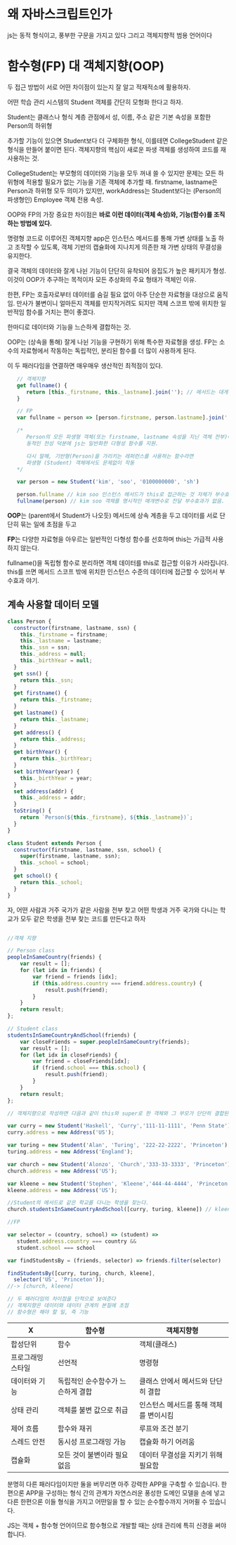 # 왜 자바스크립트인가

js는 동적 형식이고, 풍부한 구문을 가지고 있다 그리고 객체지향적 범용 언어이다

# 함수형(FP) 대 객체지향(OOP)

두 접근 방법이 서로 어떤 차이점이 있는지 잘 알고 적재적소에 활용하자.

어떤 학습 관리 시스템의 Student 객체를 간단히 모형화 한다고 하자.

Student는 클래스나 형식 계층 관점에서 성, 이름, 주소 같은 기본 속성을 포함한 Person의 하위형

추가할 기능이 있으면 Student보다 더 구체화한 형식, 이를테면 CollegeStudent 같은 형식을 만들어 붙이면 된다.
객체지향의 핵심이 새로운 파생 객체를 생성하여 코드를 재사용하는 것.

CollegeStudent는 부모형의 데이터와 기능을 모두 꺼내 쓸 수 있지만
문제는 모든 하위형에 적용할 필요가 없는 기능을 기존 객체에 추가할 때.
firstname, lastname은 Person과 하위형 모두 의미가 있지만, workAddress는 Student보다는 (Person의 파생형인) Employee 객체 전용 속성.

OOP와 FP의 가장 중요한 차이점은 <b>바로 이런 데이터(객체 속성)와, 기능(함수)를 조직하는 방법에 있다.</b>

명령형 코드로 이루어진 객체지향 app은 인스턴스 메서드를 통해 가변 상태를 노출 하고 조작할 수 있도록, 객체 기반의 캡슐화에 지나치게 의존한 채 가변 상태의 무결성을 유지한다.

결국 객체의 데이터와 잘게 나뉜 기능이 단단히 유착되어 응집도가 높은 패키지가 형성.
이것이 OOP가 추구하는 목적이자 모든 추상화의 주요 형태가 객체인 이유.

한편, FP는 호출자로부터 데이터를 숨길 필요 없이 아주 단순한 자료형을 대상으로 움직임.
만사가 불변이니 얼마든지 객체를 만지작거려도 되지만 객체 스코프 밖에 위치한 일반적임 함수를 거치는 편이 좋겠다.

한마디로 데이터와 기능을 느슨하게 결합하는 것.

OOP는 (상속을 통해) 잘게 나뉜 기능을 구현하기 위해 특수한 자료형을 생성.
FP는 소수의 자료형에서 작동하는 독립적인, 분리된 함수를 더 많이 사용하게 된다.

이 두 패러다임을 연결하면 매우매우 생산적인 최적점이 있다.

```js
   // 객체지향
   get fullname() {
      return [this._firstname, this._lastname].join(''); // 메서드는 대게 this로 객체 상태에 접근
   }

   // FP
   var fullname = person => [person.firstname, person.lastname].join(''); //this는 전달받은 객체로 대체됨.

   /*
      Person의 모든 파생형 객체(또는 firstname, lastname 속성을 지닌 객체 전부)에서 잘 작동.
      동적인 천성 덕분에 js는 일반화한 다형성 함수를 지원.

      다시 말해, 기반형(Person)을 가리키는 레퍼런스를 사용하는 함수라면
      파생형 (Student) 객체에서도 문제없이 작동
   */

   var person = new Student('kim', 'soo', '0100000000', 'sh')

   person.fullname // kim soo 인스턴스 메서드가 this로 접근하는 것 자체가 부수효과
   fullname(person) // kim soo 객체를 명시적인 매개변수로 전달 부수효과가 없음.

```

<b>OOP</b>는 (parent에서 Student가 나오듯) 메서드에 상속 계층을 두고 데이터를 서로 단단히 묶는 일에 초점을 두고

<b>FP</b>는 다양한 자료형을 아우르는 일반적인 다형성 함수를 선호하며 this는 가급적 사용하지 않는다.

fullname()을 독립형 함수로 분리하면 객체 데이터를 this로 접근할 이유가 사라집니다.
this를 쓰면 메서드 스코프 밖에 위치한 인스턴스 수준의 데이터에 접근할 수 있어서 부수효과 야기.

## 계속 사용할 데이터 모델

```js
class Person {
  constructor(firstname, lastname, ssn) {
    this._firstname = firstname;
    this._lastname = lastname;
    this._ssn = ssn;
    this._address = null;
    this._birthYear = null;
  }
  get ssn() {
    return this._ssn;
  }
  get firstname() {
    return this._firstname;
  }
  get lastname() {
    return this._lastname;
  }
  get address() {
    return this._address;
  }
  get birthYear() {
    return this._birthYear;
  }
  set birthYear(year) {
    this._birthYear = year;
  }
  set address(addr) {
    this._address = addr;
  }
  toString() {
    return `Person(${this._firstname}, ${this._lastname})`;
  }
}

class Student extends Person {
  constructor(firstname, lastname, ssn, school) {
    super(firstname, lastname, ssn);
    this._school = school;
  }
  get school() {
    return this._school;
  }
}
```

자, 어떤 사람과 거주 국가가 같은 사람을 전부 찾고
어떤 학생과 거주 국가와 다니는 학교가 모두 같은 학생을 전부 찾는 코드를 만든다고 하자

```js

//객체 지향

// Person class
peopleInSameCountry(friends) {
    var result = [];
    for (let idx in friends) {
        var friend = friends [idx];
        if (this.address.country === friend.address.country) {
            result.push(friend);
        }
    }
    return result;
};

// Student class
studentsInSameCountryAndSchool(friends) {
    var closeFriends = super.peopleInSameCountry(friends);
    var result = [];
    for (let idx in closeFriends) {
        var friend = closeFriends[idx];
        if (friend.school === this.school) {
            result.push(friend);
        }
    }
    return result;
};

// 객체지향으로 작성하면 다음과 같이 this와 super로 한 객체와 그 부모가 단단히 결합된 코드가 된다.

var curry = new Student('Haskell', 'Curry','111-11-1111', 'Penn State');
curry.address = new Address('US');

var turing = new Student('Alan', 'Turing', '222-22-2222', 'Princeton');
turing.address = new Address('England');

var church = new Student('Alonzo', 'Church','333-33-3333', 'Princeton');
church.address = new Address('US');

var kleene = new Student('Stephen', 'Kleene','444-44-4444', 'Princeton');
kleene.address = new Address('US');

//Student의 메서드로 같은 학교를 다니는 학생을 찾는다.
church.studentsInSameCountryAndSchool([curry, turing, kleene]) // kleene

//FP

var selector = (country, school) => (student) =>
   student.address.country === country &&
   student.school === school

var findStudentsBy = (friends, selector) => friends.filter(selector)

findStudentsBy([curry, turing, church, kleene],
  selector('US', 'Princeton'));
//-> [church, kleene]

// 두 패러다임의 차이점을 단적으로 보여준다
// 객체지향은 데이터와 데이터 관계의 본질에 초점
// 함수형은 해야 할 일, 즉 기능
```

| X                 | 함수형                            | 객체지향형                             |
| ----------------- | --------------------------------- | -------------------------------------- |
| 합성단위          | 함수                              | 객체(클래스)                           |
| 프로그래밍 스타일 | 선언적                            | 명령형                                 |
| 데이터와 기능     | 독립적인 순수함수가 느슨하게 결합 | 클래스 안에서 메서드와 단단히 결합     |
| 상태 관리         | 객체를 불변 값으로 취급           | 인스턴스 메서드를 통해 객체를 변이시킴 |
| 제어 흐름         | 함수와 재귀                       | 루프와 조건 분기                       |
| 스레드 안전       | 동시성 프로그래밍 가능            | 캡슐화 하기 어려움                     |
| 캡슐화            | 모든 것이 불변이라 필요 없음      | 데이터 무결성을 지키기 위해 필요함     |

분명히 다른 패러다임이지만 둘을 버무리면 아주 강력한 APP을 구축할 수 있습니다.
한편으론 APP을 구성하는 형식 간의 관계가 자연스러운 풍성한 도메인 모델을 손에 넣고
다른 한편으론 이들 형식을 가지고 어떤일을 할 수 있는 순수함수까지 거머쥘 수 있습니다.

JS는 객체 + 함수형 언어이므로 함수형으로 개발할 때는 상태 관리에 특히 신경을 써야합니다.
